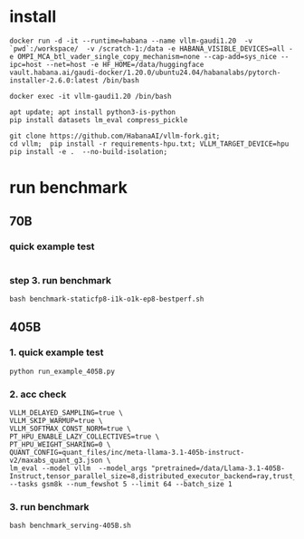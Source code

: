 # install

```
docker run -d -it --runtime=habana --name vllm-gaudi1.20  -v `pwd`:/workspace/  -v /scratch-1:/data -e HABANA_VISIBLE_DEVICES=all -e OMPI_MCA_btl_vader_single_copy_mechanism=none --cap-add=sys_nice --ipc=host --net=host -e HF_HOME=/data/huggingface vault.habana.ai/gaudi-docker/1.20.0/ubuntu24.04/habanalabs/pytorch-installer-2.6.0:latest /bin/bash

docker exec -it vllm-gaudi1.20 /bin/bash

apt update; apt install python3-is-python
pip install datasets lm_eval compress_pickle
```

```
git clone https://github.com/HabanaAI/vllm-fork.git;
cd vllm;  pip install -r requirements-hpu.txt; VLLM_TARGET_DEVICE=hpu pip install -e .  --no-build-isolation;
```

# run benchmark

## 70B

### quick example test
```

```

### step 3. run benchmark
```
bash benchmark-staticfp8-i1k-o1k-ep8-bestperf.sh
```

## 405B

### 1. quick example test
```
python run_example_405B.py
```

### 2. acc check
```
VLLM_DELAYED_SAMPLING=true \
VLLM_SKIP_WARMUP=true \
VLLM_SOFTMAX_CONST_NORM=true \
PT_HPU_ENABLE_LAZY_COLLECTIVES=true \
PT_HPU_WEIGHT_SHARING=0 \
QUANT_CONFIG=quant_files/inc/meta-llama-3.1-405b-instruct-v2/maxabs_quant_g3.json \
lm_eval --model vllm  --model_args "pretrained=/data/Llama-3.1-405B-Instruct,tensor_parallel_size=8,distributed_executor_backend=ray,trust_remote_code=true,max_model_len=4096" --tasks gsm8k --num_fewshot 5 --limit 64 --batch_size 1
```

### 3. run benchmark
```
bash benchmark_serving-405B.sh
```